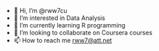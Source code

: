 - 👋 Hi, I’m @rww7cu
- 👀 I’m interested in Data Analysis
- 🌱 I’m currently learning R programming
- 💞️ I’m looking to collaborate on Coursera courses
- 📫 How to reach me rww7@att.net

<!---
rww7cu/rww7cu is a ✨ special ✨ repository because its `README.md` (this file) appears on your GitHub profile.
You can click the Preview link to take a look at your changes.
--->
